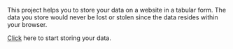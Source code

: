 This project helps you to store your data on a website in a tabular form. The data you store would never be lost or stolen since the data resides within your browser.

[Click](https://alfie2775.github.io/mapping-it) here to start storing your data.
